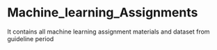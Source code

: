 # Machine_learning_Assignments
It contains all machine learning assignment materials and dataset from guideline period
